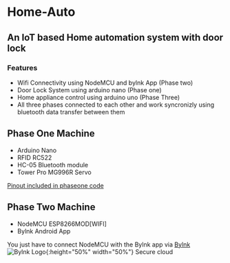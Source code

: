 # Home-Auto
## An IoT based Home automation system with door lock
### Features
  * Wifi Connectivity using NodeMCU and bylnk App (Phase two)
  * Door Lock System using arduino nano (Phase one)
  * Home appliance control using arduino uno (Phase Three)
  * All three phases connected to each other and work syncronizly using bluetooth data transfer between them


## Phase One Machine
 * Arduino Nano
 * RFID RC522
 * HC-05 Bluetooth module
 * Tower Pro MG996R Servo
 
 
[Pinout included in phaseone code](https://github.com/Mrrobi/Home-Auto/tree/master/Phase_one)



## Phase Two Machine
 * NodeMCU ESP8266MOD[WIFI]
 * Bylnk Android App

You just have to connect NodeMCU with the Bylnk app via [Bylnk](https://blynk.io/) ![Bylnk Logo](https://static.tildacdn.com/tild3830-6364-4266-a638-356563636132/Blynk_logo_diamond.png){:height="50%" width="50%"} Secure cloud 
